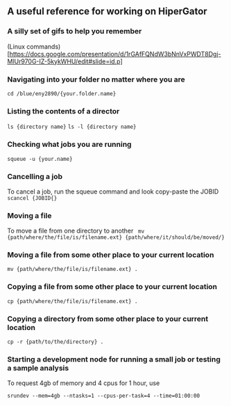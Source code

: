 ## A useful reference for working on HiperGator

### A silly set of gifs to help you remember

(Linux commands)[https://docs.google.com/presentation/d/1rGAfFQNdW3bNnVxPWDT8Dgj-MlUr970G-IZ-5kykWHU/edit#slide=id.p]


### Navigating into your folder no matter where you are
```cd /blue/eny2890/{your.folder.name}```

### Listing the contents of a director
```ls {directory name}```
```ls -l {directory name}```

### Checking what jobs you are running
```squeue -u {your.name}```

### Cancelling a job 
To cancel a job, run the squeue command and look copy-paste the JOBID
```scancel {JOBID{}```

### Moving a file 
To move a file from one directory to another 
``` mv {path/where/the/file/is/filename.ext} {path/where/it/should/be/moved/}```

### Moving a file from some other place to your current location
```mv {path/where/the/file/is/filename.ext} .```

### Copying a file from some other place to your current location
```cp {path/where/the/file/is/filename.ext} .```

### Copying a directory from some other place to your current location
```cp -r {path/to/the/directory} .```


### Starting a development node for running a small job or testing a sample analysis

To request 4gb of memory and 4 cpus for 1 hour, use

```module load ufrc 
srundev --mem=4gb --ntasks=1 --cpus-per-task=4 --time=01:00:00 
```